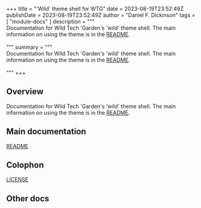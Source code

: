 +++
title = "'Wild' theme shell for WTG"
date = 2023-08-19T23:52:49Z
publishDate = 2023-08-19T23:52:49Z
author = "Daniel F. Dickinson"
tags = [
	"module-docs"
]
description = """\
Documentation for Wild Tech 'Garden's 'wild' theme shell. The main \
information on using the theme is in the [README](README.md). \
\
"""
summary = """\
Documentation for Wild Tech 'Garden's 'wild' theme shell. The main \
information on using the theme is in the [README](README.md). \
\
"""
+++

## Overview

Documentation for Wild Tech 'Garden's 'wild' theme shell. The main
information on using the theme is in the [README](README.md).

## Main documentation

[README](README.md)  

## Colophon

[LICENSE](LICENSE)

## Other docs
